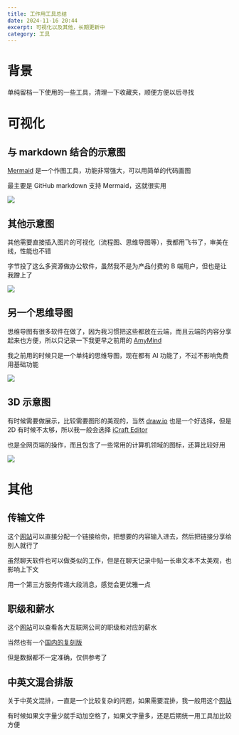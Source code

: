 ```yaml
---
title: 工作用工具总结
date: 2024-11-16 20:44
excerpt: 可视化以及其他，长期更新中
category: 工具
---
```

# 背景
单纯留档一下使用的一些工具，清理一下收藏夹，顺便方便以后寻找

# 可视化
## 与 markdown 结合的示意图
[Mermaid](https://mermaid.js.org/) 是一个作图工具，功能非常强大，可以用简单的代码画图

最主要是 GitHub markdown 支持 Mermaid，这就很实用

![](/img/visualization-1.png)

## 其他示意图
其他需要直接插入图片的可视化（流程图、思维导图等），我都用飞书了，审美在线，性能也不错

字节投了这么多资源做办公软件，虽然我不是为产品付费的 B 端用户，但也是让我蹭上了

![](/img/visualization-2.png)

## 另一个思维导图
思维导图有很多软件在做了，因为我习惯把这些都放在云端，而且云端的内容分享起来也方便，所以只记录一下我更早之前用的 [AmyMind](https://amymind.com/)

我之前用的时候只是一个单纯的思维导图，现在都有 AI 功能了，不过不影响免费用基础功能

![](/img/visualization-3.webp)

## 3D 示意图
有时候需要做展示，比较需要图形的美观的，当然 [draw.io](https://app.diagrams.net/) 也是一个好选择，但是 2D 有时候不太够，所以我一般会选择 [iCraft Editor](https://icraft.gantcloud.com/)

也是全网页端的操作，而且包含了一些常用的计算机领域的图标，还算比较好用

![](/img/visualization-4.png)

# 其他
## 传输文件
这个[网站](https://note.ms/)可以直接分配一个链接给你，把想要的内容输入进去，然后把链接分享给别人就行了

虽然聊天软件也可以做类似的工作，但是在聊天记录中贴一长串文本不太美观，也影响上下文

用一个第三方服务传递大段消息，感觉会更优雅一点

## 职级和薪水
这个[网站](https://www.levels.fyi/)可以查看各大互联网公司的职级和对应的薪水

当然也有一个[国内的复刻版](https://duibiao.info/)

但是数据都不一定准确，仅供参考了

## 中英文混合排版
关于中英文混排，一直是一个比较复杂的问题，如果需要混排，我一般用这个[网站](https://tools.2weima.com/kongge)

有时候如果文字量少就手动加空格了，如果文字量多，还是后期统一用工具加比较方便
